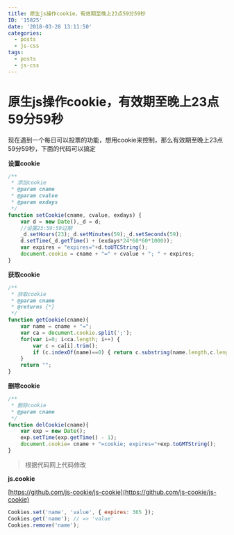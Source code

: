 ```yaml
---
title: 原生js操作cookie，有效期至晚上23点59分59秒
ID: '15825'
date: '2018-03-28 13:11:50'
categories:
  - posts
  - js-css
tags:
  - posts
  - js-css
---
```


# 原生js操作cookie，有效期至晚上23点59分59秒

现在遇到一个每日可以投票的功能，想用cookie来控制，那么有效期至晚上23点59分59秒，下面的代码可以搞定

**设置cookie**

``` js 
/**
 * 添加cookie
 * @param cname
 * @param cvalue
 * @param exdays
 */
function setCookie(cname, cvalue, exdays) {
    var d = new Date(),_d = d;
    //设置23:59:59过期
    _d.setHours(23);_d.setMinutes(59);_d.setSeconds(59);
    d.setTime(_d.getTime() + (exdays*24*60*60*1000));
    var expires = "expires="+d.toUTCString();
    document.cookie = cname + "=" + cvalue + "; " + expires;
}
```

**获取cookie**

``` js 
/**
 * 获取cookie
 * @param cname
 * @returns {*}
 */
function getCookie(cname){
    var name = cname + "=";
    var ca = document.cookie.split(';');
    for(var i=0; i<ca.length; i++) {
        var c = ca[i].trim();
        if (c.indexOf(name)==0) { return c.substring(name.length,c.length); }
    }
    return "";
}
```

**删除cookie**

``` js 
/**
 * 删除cookie
 * @param cname
 */
function delCookie(cname){
    var exp = new Date();
    exp.setTime(exp.getTime() - 1);
    document.cookie= cname + "=cookie; expires="+exp.toGMTString();
}
```

> 根据代码网上代码修改

**js.cookie**

[https://github.com/js-cookie/js-cookie](https://github.com/js-cookie/js-cookie)

``` js 
Cookies.set('name', 'value', { expires: 365 });
Cookies.get('name'); // => 'value'
Cookies.remove('name');
```
 
 
 
 

